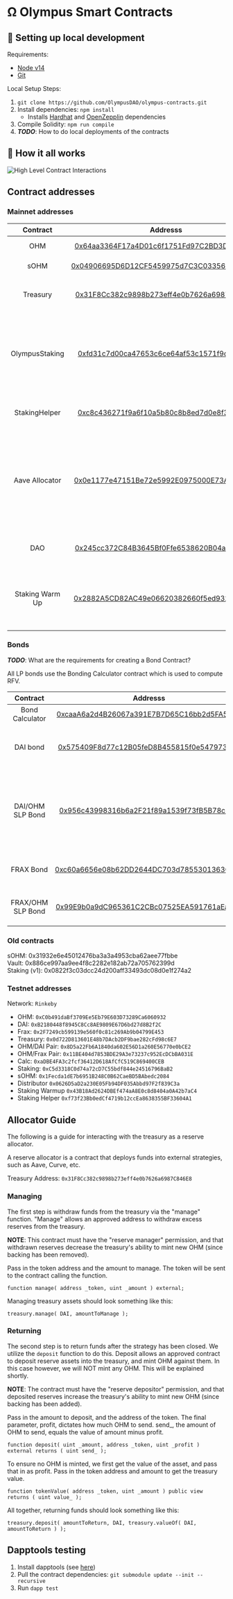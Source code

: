 # Ω Olympus Smart Contracts

## 🔧 Setting up local development

Requirements:

-   [Node v14](https://nodejs.org/download/release/latest-v14.x/)
-   [Git](https://git-scm.com/downloads)

Local Setup Steps:

1. `git clone https://github.com/OlympusDAO/olympus-contracts.git `
1. Install dependencies: `npm install`
    - Installs [Hardhat](https://hardhat.org/getting-started/) and [OpenZepplin](https://docs.openzeppelin.com/contracts/4.x/) dependencies
1. Compile Solidity: `npm run compile`
1. **_TODO_**: How to do local deployments of the contracts

## 🤨 How it all works

![High Level Contract Interactions](./docs/box-diagram.png)

## Contract addresses

### Mainnet addresses

|    Contract     |                                                       Addresss                                                        | Notes                                                                                                                        |
| :-------------: | :-------------------------------------------------------------------------------------------------------------------: | ---------------------------------------------------------------------------------------------------------------------------- |
|       OHM       | [0x64aa3364F17a4D01c6f1751Fd97C2BD3D7e7f1D5](https://etherscan.io/address/0x64aa3364F17a4D01c6f1751Fd97C2BD3D7e7f1D5) | Main Token Contract                                                                                                          |
|      sOHM       | [0x04906695D6D12CF5459975d7C3C03356E4Ccd460](https://etherscan.io/address/0x04906695D6D12CF5459975d7C3C03356E4Ccd460) | Staked Ohm                                                                                                                   |
|    Treasury     | [0x31F8Cc382c9898b273eff4e0b7626a6987C846E8](https://etherscan.io/address/0x31F8Cc382c9898b273eff4e0b7626a6987C846E8) | Olympus Treasury holds all the assets                                                                                        |
| OlympusStaking  | [0xfd31c7d00ca47653c6ce64af53c1571f9c36566a](https://etherscan.io/address/0xfd31c7d00ca47653c6ce64af53c1571f9c36566a) | Main Staking contract responsible for calling rebases every 2200 blocks                                                      |
|  StakingHelper  | [0xc8c436271f9a6f10a5b80c8b8ed7d0e8f37a612d](https://etherscan.io/address/0xc8c436271f9a6f10a5b80c8b8ed7d0e8f37a612d) | Helper Contract to Stake with 0 warmup                                                                                       |
| Aave Allocator  | [0x0e1177e47151Be72e5992E0975000E73Ab5fd9D4](https://etherscan.io/address/0x0e1177e47151Be72e5992E0975000E73Ab5fd9D4) | Sends DAI from the treasury to Aave (via deposit) in exchange for aDAI and holds it. See [Allocator Guide](#allocator-guide) |
|       DAO       | [0x245cc372C84B3645Bf0Ffe6538620B04a217988B](https://etherscan.io/address/0x245cc372C84B3645Bf0Ffe6538620B04a217988B) | Storage Wallet for DAO under MS                                                                                              |
| Staking Warm Up | [0x2882A5CD82AC49e06620382660f5ed932607c5f1](https://etherscan.io/address/0x2882A5CD82AC49e06620382660f5ed932607c5f1) | Instructs the Staking contract when a user can claim sOHM                                                                    |

### Bonds

**_TODO_**: What are the requirements for creating a Bond Contract?

All LP bonds use the Bonding Calculator contract which is used to compute RFV.

|     Contract      |                                                       Addresss                                                        | Notes                                                                              |
| :---------------: | :-------------------------------------------------------------------------------------------------------------------: | ---------------------------------------------------------------------------------- |
|  Bond Calculator  | [0xcaaA6a2d4B26067a391E7B7D65C16bb2d5FA571A](https://etherscan.io/address/0xcaaA6a2d4B26067a391E7B7D65C16bb2d5FA571A) |                                                                                    |
|     DAI bond      | [0x575409F8d77c12B05feD8B455815f0e54797381c](https://etherscan.io/address/0x575409F8d77c12B05feD8B455815f0e54797381c) | Main bond managing serve mechanics for OHM/DAI                                     |
| DAI/OHM SLP Bond  | [0x956c43998316b6a2F21f89a1539f73fB5B78c151](https://etherscan.io/address/0x956c43998316b6a2F21f89a1539f73fB5B78c151) | Manages mechhanism for thhe protocol to buy baack its own liquidity from the pair. |
|     FRAX Bond     | [0xc60a6656e08b62DD2644DC703d7855301363Cc38](https://etherscan.io/address/0xc60a6656e08b62DD2644DC703d7855301363Cc38) | Similar to DAI bond but using FRAX                                                 |
| FRAX/OHM SLP Bond | [0x99E9b0a9dC965361C2CBc07525EA591761aEaA53](https://etherscan.io/address/0x99E9b0a9dC965361C2CBc07525EA591761aEaA53) | Similar to DAI/OHM but using FRAX                                                  |

### Old contracts

sOHM: 0x31932e6e45012476ba3a3a4953cba62aee77fbbe  
Vault: 0x886ce997aa9ee4f8c2282e182ab72a705762399d  
Staking (v1): 0x0822f3c03dcc24d200aff33493dc08d0e1f274a2

### Testnet addresses

Network: `Rinkeby`

-   OHM: `0xC0b491daBf3709Ee5Eb79E603D73289Ca6060932`
-   DAI: `0xB2180448f8945C8Cc8AE9809E67D6bd27d8B2f2C`
-   Frax: `0x2F7249cb599139e560f0c81c269Ab9b04799E453`
-   Treasury: `0x0d722D813601E48b7DAcb2DF9bae282cFd98c6E7`
-   OHM/DAI Pair: `0x8D5a22Fb6A1840da602E56D1a260E56770e0bCE2`
-   OHM/Frax Pair: `0x11BE404d7853BDE29A3e73237c952EcDCbBA031E`
-   Calc: `0xaDBE4FA3c2fcf36412D618AfCfC519C869400CEB`
-   Staking: `0xC5d3318C0d74a72cD7C55bdf844e24516796BaB2`
-   sOHM: `0x1Fecda1dE7b6951B248C0B62CaeBD5BAbedc2084`
-   Distributor `0x0626D5aD2a230E05Fb94DF035Abbd97F2f839C3a`
-   Staking Warmup `0x43B18Ad2624DBEf474aA8E0c8d8404a0A42b7aC4`
-   Staking Helper `0xf73f23Bb0edCf4719b12ccEa8638355BF33604A1`

## Allocator Guide

The following is a guide for interacting with the treasury as a reserve allocator.

A reserve allocator is a contract that deploys funds into external strategies, such as Aave, Curve, etc.

Treasury Address: `0x31F8Cc382c9898b273eff4e0b7626a6987C846E8`

### Managing

The first step is withdraw funds from the treasury via the "manage" function. "Manage" allows an approved address to withdraw excess reserves from the treasury.

**NOTE**: This contract must have the "reserve manager" permission, and that withdrawn reserves decrease the treasury's ability to mint new OHM (since backing has been removed).

Pass in the token address and the amount to manage. The token will be sent to the contract calling the function.

```
function manage( address _token, uint _amount ) external;
```

Managing treasury assets should look something like this:

```
treasury.manage( DAI, amountToManage );
```

### Returning

The second step is to return funds after the strategy has been closed.
We utilize the `deposit` function to do this. Deposit allows an approved contract to deposit reserve assets into the treasury, and mint OHM against them. In this case however, we will NOT mint any OHM. This will be explained shortly.

**NOTE**: The contract must have the "reserve depositor" permission, and that deposited reserves increase the treasury's ability to mint new OHM (since backing has been added).

Pass in the amount to deposit, and the address of the token. The final parameter, profit, dictates how much OHM to send. send\_, the amount of OHM to send, equals the value of amount minus profit.

```
function deposit( uint _amount, address _token, uint _profit ) external returns ( uint send_ );
```

To ensure no OHM is minted, we first get the value of the asset, and pass that in as profit.
Pass in the token address and amount to get the treasury value.

```
function tokenValue( address _token, uint _amount ) public view returns ( uint value_ );
```

All together, returning funds should look something like this:

```
treasury.deposit( amountToReturn, DAI, treasury.valueOf( DAI, amountToReturn ) );
```

## Dapptools testing

1. Install dapptools (see [here](https://github.com/dapphub/dapptools))
2. Pull the contract dependencies: `git submodule update --init --recursive`
3. Run `dapp test`
